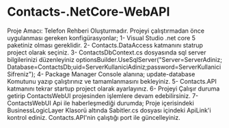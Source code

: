 # Contacts-.NetCore-WebAPI
Proje Amacı: Telefon Rehberi Oluşturmadır.
Projeyi çalıştırmadan önce uygulanması gereken konfigürasyonlar;
1- Visual Studio .net core 5 paketiniz olması gereklidir.
2- Contacts.DataAccess katmanını statrup project olarak seçiniz.
3- ContactsDbContext.cs dosyasında sql server bilgilerinizi düzenleyiniz
    optionsBuilder.UseSqlServer("Server=ServerAdiniz; Database=ContactsDb;uid=ServerKullaniciAdiniz;password=ServerKullaniciSifreniz");
4- Package Manager Console alanına;
    update-database
    Komutunu yazıp çalıştırınız ve tamamlanmasını bekleyiniz.
5- Contacts.API katmanını tekrar startup project olarak ayarlayınız.
6- Projeyi Çalışır duruma getirip ContactsWebUI projesinden işlemlere devam edebilirsiniz.
7- ContactsWebUI Api ile haberleşmediği durumda;
    Proje içerisindeki BusinessLogicLayer Klasorü altında Sabitler.cs dosyası içindeki ApiLink'i kontrol ediniz. 
    Contacts.API'nin çalıştığı port ile güncelleyiniz.
